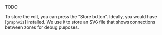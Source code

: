 TODO

To store the edit, you can press the "Store button".
Ideally, you would have [`graphviz`] installed.
We use it to store an SVG file that shows connections between zones for debug purposes.
